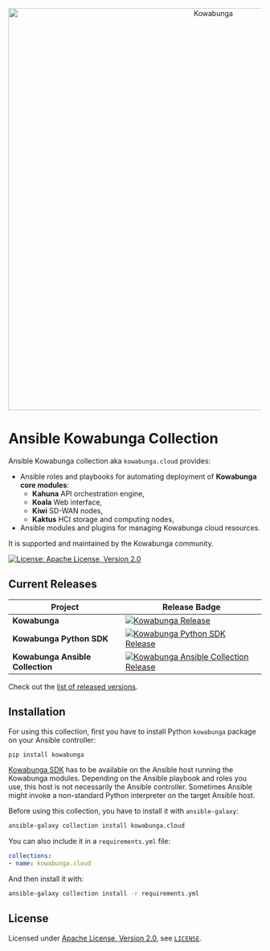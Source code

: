 <p align="center">
  <a href="https://www.kowabunga.cloud/?utm_source=github&utm_medium=logo" target="_blank">
    <picture>
      <source srcset="https://raw.githubusercontent.com/kowabunga-cloud/infographics/master/art/kowabunga-title-white.png" media="(prefers-color-scheme: dark)" />
      <source srcset="https://raw.githubusercontent.com/kowabunga-cloud/infographics/master/art/kowabunga-title-black.png" media="(prefers-color-scheme: light), (prefers-color-scheme: no-preference)" />
      <img src="https://raw.githubusercontent.com/kowabunga-cloud/infographics/master/art/kowabunga-title-black.png" alt="Kowabunga" width="800">
    </picture>
  </a>
</p>

# Ansible Kowabunga Collection

Ansible Kowabunga collection aka `kowabunga.cloud` provides:

- Ansible roles and playbooks for automating deployment of **Kowabunga core modules**:
  - **Kahuna** API orchestration engine,
  - **Koala** Web interface,
  - **Kiwi** SD-WAN nodes,
  - **Kaktus** HCI storage and computing nodes,
- Ansible modules and plugins for managing Kowabunga cloud resources.

It is supported and maintained by the Kowabunga community.

[![License: Apache License, Version 2.0](https://img.shields.io/badge/License-Apache_2.0-blue.svg)](https://spdx.org/licenses/Apache-2.0.html)

## Current Releases

| Project            | Release Badge                                                                                       |
|--------------------|-----------------------------------------------------------------------------------------------------|
| **Kowabunga**           | [![Kowabunga Release](https://img.shields.io/github/v/release/kowabunga-cloud/kowabunga)](https://github.com/kowabunga-cloud/kowabunga/releases) |
| **Kowabunga Python SDK**     | [![Kowabunga Python SDK Release](https://img.shields.io/github/v/release/kowabunga-cloud/kowabunga-python)](https://github.com/kowabunga-cloud/kowabunga-python/releases) |
| **Kowabunga Ansible Collection**     | [![Kowabunga Ansible Collection Release](https://img.shields.io/github/v/release/kowabunga-cloud/ansible-collections-kowabunga)](https://github.com/kowabunga-cloud/ansible-collections-kowabunga/releases) |

Check out the [list of released versions](https://github.com/kowabunga-cloud/ansible-collections-kowabunga/releases).

[kowabunga-python]: https://github.com/kowabunga-cloud/kowabunga-python

## Installation

For using this collection, first you have to install Python `kowabunga` package on your Ansible controller:

```sh
pip install kowabunga
```

[Kowabunga SDK][kowabunga-python] has to be available on the Ansible host running the Kowabunga modules. Depending on the Ansible playbook and roles you use, this host is not necessarily the Ansible controller. Sometimes Ansible might invoke a non-standard Python interpreter on the target Ansible host.

Before using this collection, you have to install it with `ansible-galaxy`:

```sh
ansible-galaxy collection install kowabunga.cloud
```

You can also include it in a `requirements.yml` file:

```yaml
collections:
- name: kowabunga.cloud
```

And then install it with:

```sh
ansible-galaxy collection install -r requirements.yml
```

<!-- ## Documentation -->

<!-- See collection docs at Ansible's main page: -->

<!-- * [kowabunga.cloud collection docs (version released in Ansible package)]( -->
<!--   https://docs.ansible.com/ansible/latest/collections/kowabunga/cloud/index.html) -->

<!-- * [kowabunga.cloud collection docs (devel version)]( -->
<!--   https://docs.ansible.com/ansible/devel/collections/kowabunga/cloud/index.html) -->

## License

Licensed under [Apache License, Version 2.0](https://opensource.org/license/apache-2-0), see [`LICENSE`](LICENSE).
